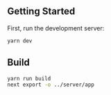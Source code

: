 ## Getting Started

First, run the development server:

```bash
yarn dev
```

## Build

```bash
yarn run build
next export -o ../server/app
```